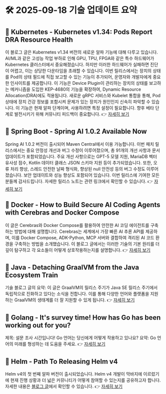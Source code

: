 # 🛠️ 2025-09-18 기술 업데이트 요약

## 🔹 Kubernetes - Kubernetes v1.34: Pods Report DRA Resource Health
이 블로그 글은 Kubernetes v1.34 버전의 새로운 알파 기능에 대해 다루고 있습니다. AI/ML과 같은 고성능 작업 부하로 인해 GPU, TPU, FPGA와 같은 특수 하드웨어가 Kubernetes 클러스터에서 중요해졌습니다. 하지만 이러한 하드웨어가 실패하면 진단이 어렵고, 이는 상당한 다운타임을 초래할 수 있습니다. 이번 릴리스에서는 장치의 상태를 Pod의 상태 필드에 직접 보고할 수 있는 기능이 추가되어, 운영자와 개발자에게 중요한 인사이트를 제공합니다. 이 기능은 Device Plugin이 관리하는 장치의 상태를 보고하는 메커니즘을 도입한 KEP-4680의 기능을 확장하여, Dynamic Resource Allocation(DRA)에도 적용됩니다. 새로운 gRPC 서비스와 Kubelet 통합을 통해, Pod 상태에 장치 건강 정보를 포함시켜 문제가 있는 장치가 원인인지 신속히 파악할 수 있습니다. 이 기능은 현재 알파 단계이며, 사용하려면 특정 설정이 필요합니다. 향후 베타 단계로 발전시키기 위해 커뮤니티 피드백이 중요합니다.
👉 [자세히 보기](https://kubernetes.io/blog/2025/09/17/kubernetes-v1-34-pods-report-dra-resource-health/)

## 🔹 Spring Boot - Spring AI 1.0.2 Available Now
Spring AI 1.0.2 버전이 출시되어 Maven Central에서 이용 가능합니다. 이번 패치 릴리스에서는 중요 안정성 개선과 버그 수정이 이루어졌으며, 총 91개의 개선 사항과 문서 업데이트가 포함되었습니다. 주요 개선 사항으로는 GPT-5 모델 지원, MariaDB 벡터 유사성 점수, Kotlin 데이터 클래스 JSON 스키마 지원 등이 추가되었습니다. 또한, 오류 처리 향상, 스레드 안전한 날짜 형식화, 향상된 null 안전성 등의 버그 수정도 이루어졌습니다. 보안 업데이트와 성능 향상도 포함되어 있습니다. 이번 릴리스에 기여한 모든 분들께 감사드립니다. 자세한 릴리스 노트는 관련 링크에서 확인할 수 있습니다.
👉 [자세히 보기](https://spring.io/blog/2025/09/17/spring-ai-1-0-2-available-now)

## 🔹 Docker - How to Build Secure AI Coding Agents with Cerebras and Docker Compose
이 글은 Cerebras와 Docker Compose를 활용하여 안전한 AI 코딩 에이전트를 구축하는 방법에 대해 설명합니다. Cerebras는 세계에서 가장 빠른 AI 추론 API를 제공하며, 이를 Docker Compose, ADK-Python, MCP 서버와 결합하여 격리된 AI 코드 환경을 구축하는 방법을 소개했습니다. 이 블로그 글에서는 이러한 기술의 기본 원리를 더 깊이 탐구하고 각 요소들이 어떻게 상호작용하는지를 설명합니다.
👉 [자세히 보기](https://www.docker.com/blog/cerebras-docker-compose-secure-ai-coding-agents/)

## 🔹 Java - Detaching GraalVM from the Java Ecosystem Train
기술 블로그 글의 요약: 이 글은 GraalVM의 릴리스 주기가 Java SE 릴리스 주기에서 독립적으로 진화하고 있다는 소식을 전합니다. 이를 통해 다양한 언어와 플랫폼을 지원하는 GraalVM의 생태계를 더 잘 지원할 수 있게 됩니다.
👉 [자세히 보기](https://inside.java/2025/09/17/detaching-graalvm-java-ecosystem/)

## 🔹 Golang - It's survey time! How has Go has been working out for you?
제목: 설문 조사 시간입니다! Go 언어는 당신에게 어떻게 작용하고 있나요?
요약: Go 언어의 미래를 형성하는 데 도움을 주세요.
👉 [자세히 보기](https://go.dev/blog/survey2025-announce)

## 🔹 Helm - Path To Releasing Helm v4
Helm v4의 첫 번째 알파 버전이 출시되었습니다. Helm v4 개발이 막바지에 이르렀기에 현재 진행 상황과 더 넓은 커뮤니티가 어떻게 참여할 수 있는지를 공유하고자 합니다. 자세한 내용은 [블로그 글](https://helm.sh/blog/path-to-helm-v4/)에서 확인할 수 있습니다.
👉 [자세히 보기](https://helm.sh/blog/path-to-helm-v4/)


